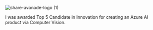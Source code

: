 ![share-avanade-logo (1)](https://user-images.githubusercontent.com/19508013/165677592-ae738a6c-6d57-41cb-9d78-340556ebefa2.jpg)

 I was awarded Top 5 Candidate in Innovation for creating an Azure AI product via Computer Vision.
